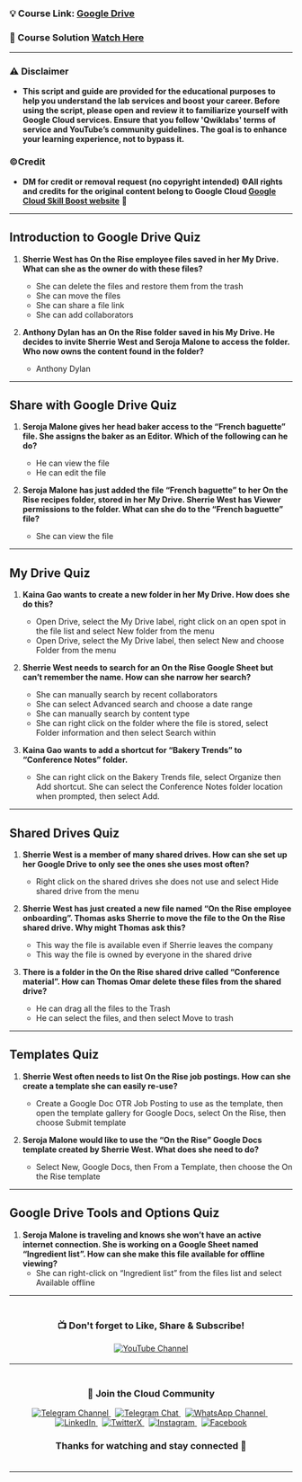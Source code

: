 
### 💡 Course Link: [Google Drive](https://www.cloudskillsboost.google/course_templates/199)

### 🚀 Course Solution [Watch Here](https://youtu.be/uLrs5leAHAQ)

---

### ⚠️ Disclaimer
- **This script and guide are provided for  the educational purposes to help you understand the lab services and boost your career. Before using the script, please open and review it to familiarize yourself with Google Cloud services. Ensure that you follow 'Qwiklabs' terms of service and YouTube’s community guidelines. The goal is to enhance your learning experience, not to bypass it.**

### ©Credit
- **DM for credit or removal request (no copyright intended) ©All rights and credits for the original content belong to Google Cloud [Google Cloud Skill Boost website](https://www.cloudskillsboost.google/)** 🙏

---

## **Introduction to Google Drive Quiz**

1. **Sherrie West has On the Rise employee files saved in her My Drive. What can she as the owner do with these files?**  
   - She can delete the files and restore them from the trash  
   - She can move the files  
   - She can share a file link  
   - She can add collaborators

2. **Anthony Dylan has an On the Rise folder saved in his My Drive. He decides to invite Sherrie West and Seroja Malone to access the folder. Who now owns the content found in the folder?**  
   - Anthony Dylan

---

## **Share with Google Drive Quiz**

1. **Seroja Malone gives her head baker access to the “French baguette” file. She assigns the baker as an Editor. Which of the following can he do?**  
   - He can view the file  
   - He can edit the file

2. **Seroja Malone has just added the file “French baguette” to her On the Rise recipes folder, stored in her My Drive. Sherrie West has Viewer permissions to the folder. What can she do to the “French baguette” file?**  
   - She can view the file

---

## **My Drive Quiz**

1. **Kaina Gao wants to create a new folder in her My Drive. How does she do this?**  
   - Open Drive, select the My Drive label, right click on an open spot in the file list and select New folder from the menu  
   - Open Drive, select the My Drive label, then select New and choose Folder from the menu

2. **Sherrie West needs to search for an On the Rise Google Sheet but can’t remember the name. How can she narrow her search?**  
   - She can manually search by recent collaborators  
   - She can select Advanced search and choose a date range  
   - She can manually search by content type  
   - She can right click on the folder where the file is stored, select Folder information and then select Search within

3. **Kaina Gao wants to add a shortcut for “Bakery Trends” to “Conference Notes” folder.**  
   - She can right click on the Bakery Trends file, select Organize then Add shortcut. She can select the Conference Notes folder location when prompted, then select Add.

---

## **Shared Drives Quiz**

1. **Sherrie West is a member of many shared drives. How can she set up her Google Drive to only see the ones she uses most often?**  
   - Right click on the shared drives she does not use and select Hide shared drive from the menu

2. **Sherrie West has just created a new file named “On the Rise employee onboarding”. Thomas asks Sherrie to move the file to the On the Rise shared drive. Why might Thomas ask this?**  
   - This way the file is available even if Sherrie leaves the company  
   - This way the file is owned by everyone in the shared drive

3. **There is a folder in the On the Rise shared drive called “Conference material”. How can Thomas Omar delete these files from the shared drive?**  
   - He can drag all the files to the Trash  
   - He can select the files, and then select Move to trash

---

## **Templates Quiz**

1. **Sherrie West often needs to list On the Rise job postings. How can she create a template she can easily re-use?**  
   - Create a Google Doc OTR Job Posting to use as the template, then open the template gallery for Google Docs, select On the Rise, then choose Submit template

2. **Seroja Malone would like to use the “On the Rise” Google Docs template created by Sherrie West. What does she need to do?**  
   - Select New, Google Docs, then From a Template, then choose the On the Rise template

---

## **Google Drive Tools and Options Quiz**

1. **Seroja Malone is traveling and knows she won’t have an active internet connection. She is working on a Google Sheet named “Ingredient list”. How can she make this file available for offline viewing?**  
   - She can right-click on “Ingredient list” from the files list and select Available offline

---


<div align="center" style="padding: 5px;">
  <h3>📺 Don't forget to Like, Share & Subscribe!</h3>

  <a href="https://www.youtube.com/@techcps">
    <img src="https://img.shields.io/badge/YouTube-TechCPS-FF0000?style=for-the-badge&logo=youtube&logoColor=white" alt="YouTube Channel">
  </a>
</div>

---

<div align="center" style="padding: 5px;">
  <h3>📱 Join the Cloud Community</h3>

  <a href="https://t.me/Techcps">
    <img src="https://img.shields.io/badge/Telegram_Channel-0088cc?style=for-the-badge&logo=telegram&logoColor=white" alt="Telegram Channel">
  </a>
  &nbsp;
  <a href="https://t.me/Techcpschat">
    <img src="https://img.shields.io/badge/Telegram_Chat-0088cc?style=for-the-badge&logo=telegram&logoColor=white" alt="Telegram Chat">
  </a>
  &nbsp;
  <a href="https://whatsapp.com/channel/0029Va9nne147XeIFkXYv71A">
    <img src="https://img.shields.io/badge/WhatsApp_Channel-25D366?style=for-the-badge&logo=whatsapp&logoColor=white" alt="WhatsApp Channel">
  </a>
  &nbsp;
  <a href="https://www.linkedin.com/company/techcps/">
    <img src="https://img.shields.io/badge/LinkedIn-TechCPS-0077B5?style=for-the-badge&logo=linkedin&logoColor=white" alt="LinkedIn">
  </a>
  &nbsp;
  <a href="https://twitter.com/Techcps_/">
    <img src="https://img.shields.io/badge/TwitterX-TechCPS-000000?style=for-the-badge&logo=x&logoColor=white" alt="TwitterX">
  </a>
  &nbsp;
  <a href="https://instagram.com/techcps/">
    <img src="https://img.shields.io/badge/Instagram-TechCPS-E4405F?style=for-the-badge&logo=instagram&logoColor=white" alt="Instagram">
  </a>
  &nbsp;
  <a href="https://facebook.com/techcps/">
    <img src="https://img.shields.io/badge/Facebook-TechCPS-1877F2?style=for-the-badge&logo=facebook&logoColor=white" alt="Facebook">
  </a>

  <h3>Thanks for watching and stay connected 🙂</h3>
</div>

---
